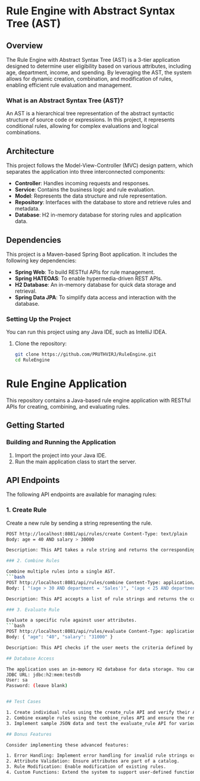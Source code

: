 # Rule Engine with Abstract Syntax Tree (AST)

## Overview
The Rule Engine with Abstract Syntax Tree (AST) is a 3-tier application designed to determine user eligibility based on various attributes, including age, department, income, and spending. By leveraging the AST, the system allows for dynamic creation, combination, and modification of rules, enabling efficient rule evaluation and management.

### What is an Abstract Syntax Tree (AST)?
An AST is a hierarchical tree representation of the abstract syntactic structure of source code or expressions. In this project, it represents conditional rules, allowing for complex evaluations and logical combinations.

## Architecture
This project follows the Model-View-Controller (MVC) design pattern, which separates the application into three interconnected components:
- **Controller**: Handles incoming requests and responses.
- **Service**: Contains the business logic and rule evaluation.
- **Model**: Represents the data structure and rule representation.
- **Repository**: Interfaces with the database to store and retrieve rules and metadata.
- **Database**: H2 in-memory database for storing rules and application data.

## Dependencies
This project is a Maven-based Spring Boot application. It includes the following key dependencies:

- **Spring Web**: To build RESTful APIs for rule management.
- **Spring HATEOAS**: To enable hypermedia-driven REST APIs.
- **H2 Database**: An in-memory database for quick data storage and retrieval.
- **Spring Data JPA**: To simplify data access and interaction with the database.

### Setting Up the Project
You can run this project using any Java IDE, such as IntelliJ IDEA.

1. Clone the repository:
   ```bash
   git clone https://github.com/PRUTHVIRJ/RuleEngine.git
   cd RuleEngine

# Rule Engine Application

This repository contains a Java-based rule engine application with RESTful APIs for creating, combining, and evaluating rules.

## Getting Started

### Building and Running the Application

1. Import the project into your Java IDE.
2. Run the main application class to start the server.

## API Endpoints

The following API endpoints are available for managing rules:

### 1. Create Rule

Create a new rule by sending a string representing the rule.
```bash
POST http://localhost:8081/api/rules/create Content-Type: text/plain
Body: age = 40 AND salary > 30000

Description: This API takes a rule string and returns the corresponding Abstract Syntax Tree (AST) representation.

### 2. Combine Rules

Combine multiple rules into a single AST.
```bash
POST http://localhost:8081/api/rules/combine Content-Type: application/json
Body: [ "(age > 30 AND department = 'Sales')", "(age < 25 AND department = 'Marketing')", "(salary > 50000 OR experience > 5)" ]

Description: This API accepts a list of rule strings and returns the combined AST.

### 3. Evaluate Rule

Evaluate a specific rule against user attributes.
```bash
POST http://localhost:8081/api/rules/evaluate Content-Type: application/json
Body: { "age": "40", "salary": "31000" }

Description: This API checks if the user meets the criteria defined by the combined rule.

## Database Access

The application uses an in-memory H2 database for data storage. You can access the H2 console at:
JDBC URL: jdbc:h2:mem:testdb
User: sa
Password: (leave blank)


## Test Cases

1. Create individual rules using the create_rule API and verify their AST representation.
2. Combine example rules using the combine_rules API and ensure the resulting AST reflects the combined logic.
3. Implement sample JSON data and test the evaluate_rule API for various scenarios.

## Bonus Features

Consider implementing these advanced features:

1. Error Handling: Implement error handling for invalid rule strings or data formats (e.g., missing operators, invalid comparisons).
2. Attribute Validation: Ensure attributes are part of a catalog.
3. Rule Modification: Enable modification of existing rules.
4. Custom Functions: Extend the system to support user-defined functions within the rule language for advanced conditions.


